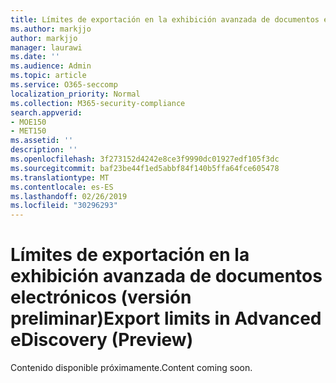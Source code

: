 ```yaml
---
title: Límites de exportación en la exhibición avanzada de documentos electrónicos (versión preliminar)
ms.author: markjjo
author: markjjo
manager: laurawi
ms.date: ''
ms.audience: Admin
ms.topic: article
ms.service: O365-seccomp
localization_priority: Normal
ms.collection: M365-security-compliance
search.appverid:
- MOE150
- MET150
ms.assetid: ''
description: ''
ms.openlocfilehash: 3f273152d4242e8ce3f9990dc01927edf105f3dc
ms.sourcegitcommit: baf23be44f1ed5abbf84f140b5ffa64fce605478
ms.translationtype: MT
ms.contentlocale: es-ES
ms.lasthandoff: 02/26/2019
ms.locfileid: "30296293"
---
```

# <a name="export-limits-in-advanced-ediscovery-preview"></a><span data-ttu-id="40e09-102">Límites de exportación en la exhibición avanzada de documentos electrónicos (versión preliminar)</span><span class="sxs-lookup"><span data-stu-id="40e09-102">Export limits in Advanced eDiscovery (Preview)</span></span>

<span data-ttu-id="40e09-103">Contenido disponible próximamente.</span><span class="sxs-lookup"><span data-stu-id="40e09-103">Content coming soon.</span></span>